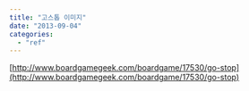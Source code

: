 ```yaml
---
title: "고스톱 이미지"
date: "2013-09-04"
categories: 
  - "ref"
---
```


[http://www.boardgamegeek.com/boardgame/17530/go-stop](http://www.boardgamegeek.com/boardgame/17530/go-stop)
